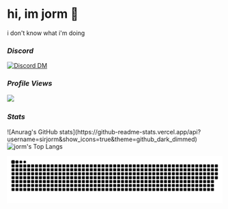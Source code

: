 <h1>hi, im jorm 🌊</h1>
i don't know what i'm doing

### _Discord_
[![Discord DM](https://discord-md-badge.vercel.app/api/shield/743010360340250725?theme=discord-inverted)](https://discordapp.com/users/743010360340250725)

### _Profile Views_
<img src="https://profile-counter.glitch.me/sirjorm/count.svg" />

### _Stats_
<p>
    ![Anurag's GitHub stats](https://github-readme-stats.vercel.app/api?username=sirjorm&show_icons=true&theme=github_dark_dimmed)
    <img alt="jorm's Top Langs" src="https://github-readme-stats.vercel.app/api/top-langs/?username=sirjorm&layout=compact&title_color=1c7eff&text_color=c9d1d9&bg_color=202024 height="160em" "/>
</p>

![Snake animation](https://github.com/sirjorm/sirjorm/blob/output/github-contribution-grid-snake.svg)
